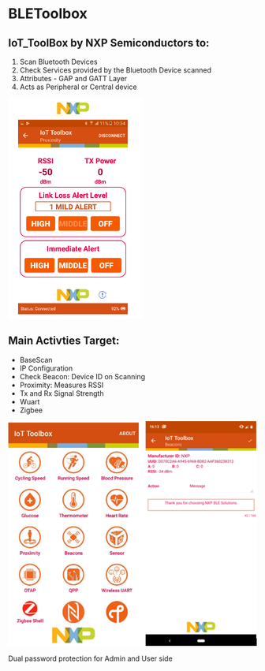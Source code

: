 # BLEToolbox

## IoT_ToolBox by NXP Semiconductors to:
1) Scan Bluetooth Devices
2) Check Services provided by the Bluetooth Device scanned
3) Attributes - GAP and GATT Layer
4) Acts as Peripheral or Central device

![](https://github.com/aayushi-95/BLEToolbox/blob/master/images/Picture2.png)

## Main Activties Target:
- BaseScan
- IP Configuration
- Check Beacon: Device ID on Scanning
- Proximity: Measures RSSI
- Tx and Rx Signal Strength 
- Wuart 
- Zigbee

![](https://github.com/aayushi-95/BLEToolbox/blob/master/images/Capture1.PNG)


Dual password protection for Admin and User side
